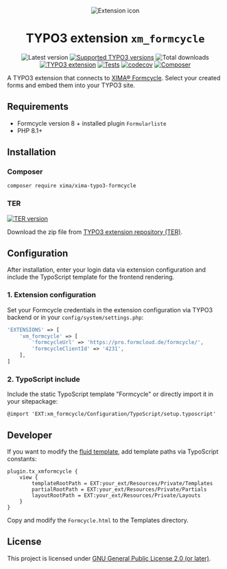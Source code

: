 <div align="center">

![Extension icon](Resources/Public/Icons/Extension.svg)

# TYPO3 extension `xm_formcycle`

![Latest version](https://typo3-badges.dev/badge/xm_formcycle/version/shields.svg)
[![Supported TYPO3 versions](https://typo3-badges.dev/badge/xm_formcycle/typo3/shields.svg)](https://extensions.typo3.org/extension/ximaxm_formcycle)
![Total downloads](https://typo3-badges.dev/badge/xm_formcycle/downloads/shields.svg)
[![TYPO3 extension](https://typo3-badges.dev/badge/xm_formcycle/extension/shields.svg)](https://extensions.typo3.org/extension/xm_formcycle)
[![Tests](https://github.com/xima-media/xm_formcycle/actions/workflows/tests.yml/badge.svg)](https://github.com/xima-media/xm_formcycle/actions/workflows/tests.yml)
[![codecov](https://codecov.io/gh/xima-media/xm_formcycle/graph/badge.svg?token=VUMQ5EUG02)](https://codecov.io/gh/xima-media/xm_formcycle)
[![Composer](https://typo3-badges.dev/badge/xm_formcycle/composer/shields.svg)](https://packagist.org/packages/xima/xima-typo3-formcycle)

</div>

A TYPO3 extension that connects to [XIMA® Formcycle](https://www.formcycle.eu/). Select your created forms and embed
them into your TYPO3 site.

## Requirements

* Formcycle version 8 + installed plugin `Formularliste`
* PHP 8.1+

## Installation

### Composer

```bash
composer require xima/xima-typo3-formcycle
```

### TER

[![TER version](https://typo3-badges.dev/badge/xm_formcycle/version/shields.svg)](https://extensions.typo3.org/extension/xm_formcycle)

Download the zip file from
[TYPO3 extension repository (TER)](https://extensions.typo3.org/extension/xm_formcycle).

## Configuration

After installation, enter your login data via extension configuration and include the TypoScript template for the
frontend rendering.

### 1. Extension configuration

Set your Formcycle credentials in the extension configuration via TYPO3 backend or in your `config/system/settings.php`:

```php
'EXTENSIONS' => [
    'xm_formcycle' => [
        'formcycleUrl' => 'https://pro.formcloud.de/formcycle/',
        'formcycleClientId' => '4231',
    ],
]
```

### 2. TypoScript include

Include the static TypoScript template "Formcycle" or directly import it in your sitepackage:

```typo3_typoscript
@import 'EXT:xm_formcycle/Configuration/TypoScript/setup.typoscript'
```

## Developer

If you want to modify the [fluid template](Resources/Private/Templates/Formcycle.html), add template paths via
TypoScript constants:

```typo3_typoscript
plugin.tx_xmformcycle {
    view {
        templateRootPath = EXT:your_ext/Resources/Private/Templates
        partialRootPath = EXT:your_ext/Resources/Private/Partials
        layoutRootPath = EXT:your_ext/Resources/Private/Layouts
    }
}
```

Copy and modify the `Formcycle.html` to the Templates directory.

## License

This project is licensed under [GNU General Public License 2.0 (or later)](LICENSE.md).
